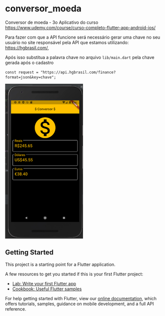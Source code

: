 # conversor_moeda

Conversor de moeda - 3o Aplicativo do curso https://www.udemy.com/course/curso-completo-flutter-app-android-ios/

Para fazer com que a API funcione será necessário gerar uma chave no seu usuário no site responsável pela API que estamos utilizando: https://hgbrasil.com/,

Após isso substitua a palavra chave no arquivo `lib/main.dart` pela chave gerada após o cadastro
```
const request = "https://api.hgbrasil.com/finance?format=json&key=chave";
```


<img src="README_IMAGES/app.png" height="500">

## Getting Started

This project is a starting point for a Flutter application.

A few resources to get you started if this is your first Flutter project:

- [Lab: Write your first Flutter app](https://flutter.dev/docs/get-started/codelab)
- [Cookbook: Useful Flutter samples](https://flutter.dev/docs/cookbook)

For help getting started with Flutter, view our
[online documentation](https://flutter.dev/docs), which offers tutorials,
samples, guidance on mobile development, and a full API reference.
